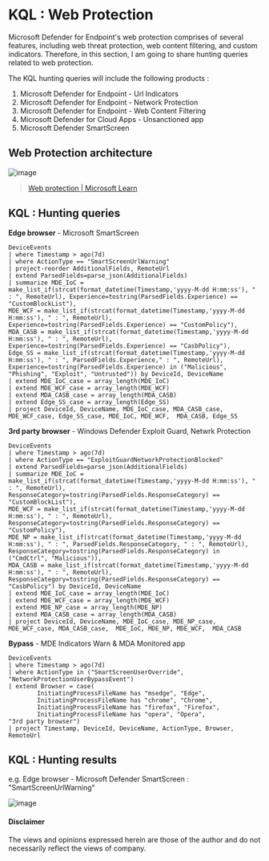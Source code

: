 # KQL : Web Protection
Microsoft Defender for Endpoint's web protection comprises of several features, including web threat protection, web content filtering, and custom indicators.
Therefore, in this section, I am going to share hunting queries related to web protection.

The KQL hunting queries will include the following products :
1. Microsoft Defender for Endpoint - Url Indicators
2. Microsoft Defender for Endpoint - Network Protection
3. Microsoft Defender for Endpoint - Web Content Filtering
4. Microsoft Defender for Cloud Apps - Unsanctioned app
5. Microsoft Defender SmartScreen


## Web Protection architecture
![image](https://user-images.githubusercontent.com/120234772/224228868-2dc0c0f9-1841-423b-a64b-f6d655192c92.png)
> [Web protection | Microsoft Learn](https://learn.microsoft.com/en-us/microsoft-365/security/defender-endpoint/web-protection-overview?view=o365-worldwide)


## KQL : Hunting queries
**Edge browser** - Microsoft SmartScreen
```kql
DeviceEvents
| where Timestamp > ago(7d)
| where ActionType == "SmartScreenUrlWarning"
| project-reorder AdditionalFields, RemoteUrl
| extend ParsedFields=parse_json(AdditionalFields)
| summarize MDE_IoC = make_list_if(strcat(format_datetime(Timestamp,'yyyy-M-dd H:mm:ss'), " : ", RemoteUrl), Experience=tostring(ParsedFields.Experience) == "CustomBlockList"), 
MDE_WCF = make_list_if(strcat(format_datetime(Timestamp,'yyyy-M-dd H:mm:ss'), " : ", RemoteUrl), Experience=tostring(ParsedFields.Experience) == "CustomPolicy"),
MDA_CASB = make_list_if(strcat(format_datetime(Timestamp,'yyyy-M-dd H:mm:ss'), " : ", RemoteUrl), Experience=tostring(ParsedFields.Experience) == "CasbPolicy"),
Edge_SS = make_list_if(strcat(format_datetime(Timestamp,'yyyy-M-dd H:mm:ss'), " : ", ParsedFields.Experience," : ", RemoteUrl), Experience=tostring(ParsedFields.Experience) in ("Malicious", "Phishing", "Exploit", "Untrusted")) by DeviceId, DeviceName
| extend MDE_IoC_case = array_length(MDE_IoC)
| extend MDE_WCF_case = array_length(MDE_WCF)
| extend MDA_CASB_case = array_length(MDA_CASB)
| extend Edge_SS_case = array_length(Edge_SS)
| project DeviceId, DeviceName, MDE_IoC_case, MDA_CASB_case, MDE_WCF_case, Edge_SS_case, MDE_IoC, MDE_WCF,  MDA_CASB, Edge_SS
```

**3rd party browser** - Windows Defender Exploit Guard, Netwrk Protection
```kql
DeviceEvents
| where Timestamp > ago(7d)
| where ActionType == "ExploitGuardNetworkProtectionBlocked"
| extend ParsedFields=parse_json(AdditionalFields)
| summarize MDE_IoC = make_list_if(strcat(format_datetime(Timestamp,'yyyy-M-dd H:mm:ss'), " : ", RemoteUrl), ResponseCategory=tostring(ParsedFields.ResponseCategory) == "CustomBlockList"), 
MDE_WCF = make_list_if(strcat(format_datetime(Timestamp,'yyyy-M-dd H:mm:ss'), " : ", RemoteUrl), ResponseCategory=tostring(ParsedFields.ResponseCategory) == "CustomPolicy"),
MDE_NP = make_list_if(strcat(format_datetime(Timestamp,'yyyy-M-dd H:mm:ss'), " : ", ParsedFields.ResponseCategory, " : ", RemoteUrl), ResponseCategory=tostring(ParsedFields.ResponseCategory) in ("CmdCtrl", "Malicious")),
MDA_CASB = make_list_if(strcat(format_datetime(Timestamp,'yyyy-M-dd H:mm:ss'), " : ", RemoteUrl), ResponseCategory=tostring(ParsedFields.ResponseCategory) == "CasbPolicy") by DeviceId, DeviceName
| extend MDE_IoC_case = array_length(MDE_IoC)
| extend MDE_WCF_case = array_length(MDE_WCF)
| extend MDE_NP_case = array_length(MDE_NP)
| extend MDA_CASB_case = array_length(MDA_CASB)
| project DeviceId, DeviceName, MDE_IoC_case, MDE_NP_case, MDE_WCF_case, MDA_CASB_case,  MDE_IoC, MDE_NP, MDE_WCF,  MDA_CASB
```

**Bypass** - MDE Indicators Warn & MDA Monitored app
```kql
DeviceEvents
| where Timestamp > ago(7d)
| where ActionType in ("SmartScreenUserOverride", "NetworkProtectionUserBypassEvent")
| extend Browser = case(
        InitiatingProcessFileName has "msedge", "Edge",
        InitiatingProcessFileName has "chrome", "Chrome", 
        InitiatingProcessFileName has "firefox", "Firefox",
        InitiatingProcessFileName has "opera", "Opera",
"3rd party browser")
| project Timestamp, DeviceId, DeviceName, ActionType, Browser, RemoteUrl
```
## KQL : Hunting results
e.g. Edge browser - Microsoft Defender SmartScreen : "SmartScreenUrlWarning" 

![image](https://github.com/LearningKijo/KQL/assets/120234772/0976bad9-c517-4171-8e17-0c5f1e22a317)

#### Disclaimer
The views and opinions expressed herein are those of the author and do not necessarily reflect the views of company.

